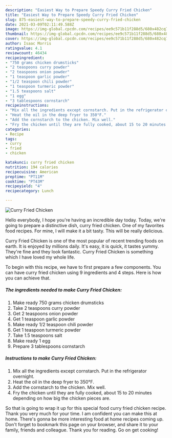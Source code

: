 ```yaml
---
description: "Easiest Way to Prepare Speedy Curry Fried Chicken"
title: "Easiest Way to Prepare Speedy Curry Fried Chicken"
slug: 875-easiest-way-to-prepare-speedy-curry-fried-chicken
date: 2021-03-09T02:11:49.588Z
image: https://img-global.cpcdn.com/recipes/ee9c571b11f288d5/680x482cq70/curry-fried-chicken-recipe-main-photo.jpg
thumbnail: https://img-global.cpcdn.com/recipes/ee9c571b11f288d5/680x482cq70/curry-fried-chicken-recipe-main-photo.jpg
cover: https://img-global.cpcdn.com/recipes/ee9c571b11f288d5/680x482cq70/curry-fried-chicken-recipe-main-photo.jpg
author: Isaac Morris
ratingvalue: 4.1
reviewcount: 46434
recipeingredient:
- "750 grams chicken drumsticks"
- "2 teaspoons curry powder"
- "2 teaspoons onion powder"
- "1 teaspoon garlic powder"
- "1/2 teaspoon chili powder"
- "1 teaspoon turmeric powder"
- "1.5 teaspoons salt"
- "1 egg"
- "3 tablespoons cornstarch"
recipeinstructions:
- "Mix all the ingredients except cornstarch. Put in the refrigerator overnight."
- "Heat the oil in the deep fryer to 350°F."
- "Add the cornstarch to the chicken. Mix well."
- "Fry the chicken until they are fully cooked, about 15 to 20 minutes depending on how big the chicken pieces are."
categories:
- Recipe
tags:
- curry
- fried
- chicken

katakunci: curry fried chicken 
nutrition: 194 calories
recipecuisine: American
preptime: "PT11M"
cooktime: "PT43M"
recipeyield: "4"
recipecategory: Lunch

---
```



![Curry Fried Chicken](https://img-global.cpcdn.com/recipes/ee9c571b11f288d5/680x482cq70/curry-fried-chicken-recipe-main-photo.jpg)

Hello everybody, I hope you're having an incredible day today. Today, we're going to prepare a distinctive dish, curry fried chicken. One of my favorites food recipes. For mine, I will make it a bit tasty. This will be really delicious.

Curry Fried Chicken is one of the most popular of recent trending foods on earth. It is enjoyed by millions daily. It's easy, it is quick, it tastes yummy. They're fine and they look fantastic. Curry Fried Chicken is something which I have loved my whole life.




To begin with this recipe, we have to first prepare a few components. You can have curry fried chicken using 9 ingredients and 4 steps. Here is how you can achieve that.

<!--inarticleads1-->

##### The ingredients needed to make Curry Fried Chicken:

1. Make ready 750 grams chicken drumsticks
1. Take 2 teaspoons curry powder
1. Get 2 teaspoons onion powder
1. Get 1 teaspoon garlic powder
1. Make ready 1/2 teaspoon chili powder
1. Get 1 teaspoon turmeric powder
1. Take 1.5 teaspoons salt
1. Make ready 1 egg
1. Prepare 3 tablespoons cornstarch




<!--inarticleads2-->

##### Instructions to make Curry Fried Chicken:

1. Mix all the ingredients except cornstarch. Put in the refrigerator overnight.
1. Heat the oil in the deep fryer to 350°F.
1. Add the cornstarch to the chicken. Mix well.
1. Fry the chicken until they are fully cooked, about 15 to 20 minutes depending on how big the chicken pieces are.




So that is going to wrap it up for this special food curry fried chicken recipe. Thank you very much for your time. I am confident you can make this at home. There's gonna be more interesting food at home recipes coming up. Don't forget to bookmark this page on your browser, and share it to your family, friends and colleague. Thank you for reading. Go on get cooking!
